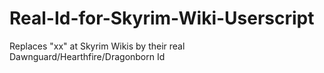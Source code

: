 # Real-Id-for-Skyrim-Wiki-Userscript
Replaces "xx" at Skyrim Wikis by their real Dawnguard/Hearthfire/Dragonborn Id
